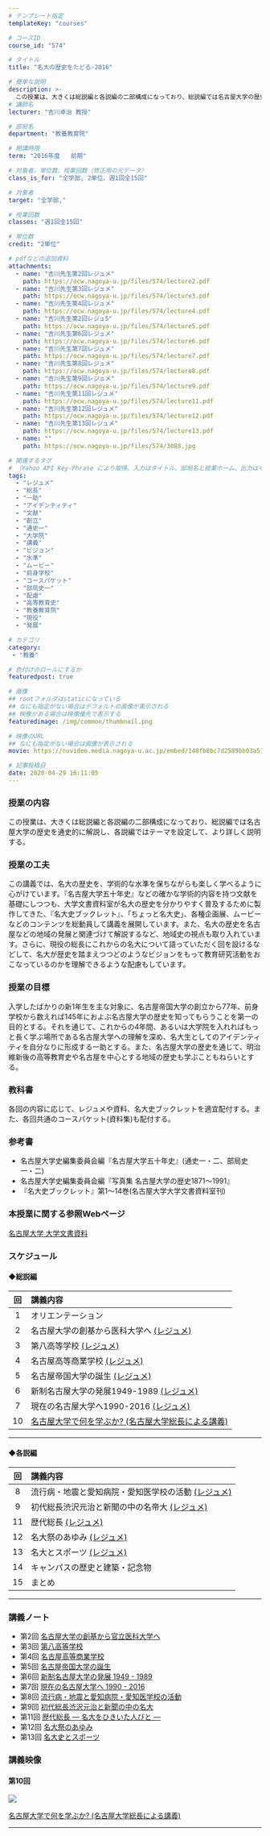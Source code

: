```yaml
---
# テンプレート指定
templateKey: "courses"

# コースID
course_id: "574"

# タイトル
title: "名大の歴史をたどる-2016"

# 簡単な説明
description: >-
  この授業は、大きくは総説編と各説編の二部構成になっており、総説編では名古屋大学の歴史を通 史的に解説し、各説編ではテーマを設定して、より詳しく説明する。 ....
# 講師名
lecturer: "吉川卓治 教授"

# 部局名
department: "教養教育院"

# 開講時限
term: "2016年度	前期"

# 対象者、単位数、授業回数（修正用の元データ）
class_is_for: "全学部, 2単位、週1回全15回"

# 対象者
target: "全学部,"

# 授業回数
classes: "週1回全15回"

# 単位数
credit: "2単位"

# pdfなどの追加資料
attachments:
  - name: "吉川先生第2回レジュメ" 
    path: https://ocw.nagoya-u.jp/files/574/lecture2.pdf
  - name: "吉川先生第3回レジュメ" 
    path: https://ocw.nagoya-u.jp/files/574/lecture3.pdf
  - name: "吉川先生第4回レジュメ" 
    path: https://ocw.nagoya-u.jp/files/574/lecture4.pdf
  - name: "吉川先生第2回レジュ5" 
    path: https://ocw.nagoya-u.jp/files/574/lecture5.pdf
  - name: "吉川先生第6回レジュメ" 
    path: https://ocw.nagoya-u.jp/files/574/lecture6.pdf
  - name: "吉川先生第7回レジュメ" 
    path: https://ocw.nagoya-u.jp/files/574/lecture7.pdf
  - name: "吉川先生第8回レジュメ" 
    path: https://ocw.nagoya-u.jp/files/574/lecture8.pdf
  - name: "吉川先生第9回レジュメ" 
    path: https://ocw.nagoya-u.jp/files/574/lecture9.pdf
  - name: "吉川先生第11回レジュメ" 
    path: https://ocw.nagoya-u.jp/files/574/lecture11.pdf
  - name: "吉川先生第12回レジュメ" 
    path: https://ocw.nagoya-u.jp/files/574/lecture12.pdf
  - name: "吉川先生第13回レジュメ" 
    path: https://ocw.nagoya-u.jp/files/574/lecture13.pdf
  - name: "" 
    path: https://ocw.nagoya-u.jp/files/574/3088.jpg

# 関連するタグ
# （Yahoo API Key-Phrase により取得。入力はタイトル、部局名と授業ホーム、出力はキーフレーズ（tags））
tags:
  - "レジュメ"
  - "総長"
  - "一助"
  - "アイデンティティ"
  - "文献"
  - "創立"
  - "通史一"
  - "大学院"
  - "講義"
  - "ビジョン"
  - "水準"
  - "ムービー"
  - "前身学校"
  - "コースパケット"
  - "部局史一"
  - "配慮"
  - "高等教育史"
  - "教養教育院"
  - "現役"
  - "発展"

# カテゴリ
category:
 - "教養"

# 色付けのロールにするか
featuredpost: true

# 画像
## rootフォルダはstaticになっている
## なにも指定がない場合はデフォルトの画像が表示される
## 映像がある場合は映像優先で表示する
featuredimage: /img/common/thumbnail.png

# 映像のURL
## なにも指定がない場合は画像が表示される
movie: https://nuvideo.media.nagoya-u.ac.jp/embed/148fb8bc7d2589bb03a51ffe4e721cced3608a9f

# 記事投稿日
date: 2020-04-29 16:11:05
---
```


### 授業の内容

この授業は、大きくは総説編と各説編の二部構成になっており、総説編では名古屋大学の歴史を通史的に解説し、各説編ではテーマを設定して、より詳しく説明する。


### 授業の工夫

この講義では、名大の歴史を、学術的な水準を保ちながらも楽しく学べるように心がけています。『名古屋大学五十年史』などの確かな学術的内容を持つ文献を基礎にしつつも、大学文書資料室が名大の歴史を分かりやすく普及するために製作してきた、『名大史ブックレット』、「ちょっと名大史」、各種企画展、ムービーなどのコンテンツを総動員して講義を展開しています。また、名大の歴史を名古屋などの地域の発展と関連づけて解説するなど、地域史の視点も取り入れています。さらに、現役の総長にこれからの名大について語っていただく回を設けるなどして、名大が歴史を踏まえつつどのようなビジョンをもって教育研究活動をおこなっているのかを理解できるような配慮もしています。





<h3>授業の目標</h3>
<p>
入学したばかりの新1年生を主な対象に、名古屋帝国大学の創立から77年、前身学校から数えれば145年におよぶ名古屋大学の歴史を知ってもらうことを第一の目的とする。それを通じて、これからの4年間、あるいは大学院を入れればもっと長く学ぶ場所である名古屋大学への理解を深め、名大生としてのアイデンティティを自分なりに形成する一助とする。また、名古屋大学の歴史を通じて、明治維新後の高等教育史や名古屋を中心とする地域の歴史も学ぶこともねらいとする。
</p>

<h3>教科書</h3>
<p>
各回の内容に応じて、レジュメや資料、名大史ブックレットを適宜配付する。また、各回共通のコースパケット(資料集)も配付する。
</p>

<h3>参考書 </h3>
<ul>
<li>名古屋大学史編集委員会編『名古屋大学五十年史』(通史一・二、部局史一・二)</li>
<li>名古屋大学史編集委員会編『写真集 名古屋大学の歴史1871～1991』</li>
<li>『名大史ブックレット』第1～14巻(名古屋大学大学文書資料室刊)</li>
</ul>

### 本授業に関する参照Webページ
[名古屋大学 大学文書資料](http://nua.jimu.nagoya-u.ac.jp/)



### スケジュール

#### ◆総説編

| 回  | 講義内容 | 
|:--:|:---|
|1    | オリエンテーション |
|2    | 名古屋大学の創基から医科大学へ [(レジュメ)](https://ocw.nagoya-u.jp/files/574/lecture2.pdf) |
|3    | 第八高等学校 [(レジュメ)](https://ocw.nagoya-u.jp/files/574/lecture3.pdf)  |
|4    | 名古屋高等商業学校 [(レジュメ)](https://ocw.nagoya-u.jp/files/574/lecture4.pdf)  |
|5    | 名古屋帝国大学の誕生 [(レジュメ)](https://ocw.nagoya-u.jp/files/574/lecture5.pdf) |
|6    | 新制名古屋大学の発展1949-1989 [(レジュメ)](https://ocw.nagoya-u.jp/files/574/lecture6.pdf) |
|7    | 現在の名古屋大学へ1990-2016 [(レジュメ)](https://ocw.nagoya-u.jp/files/574/lecture7.pdf) |
|10   | [名古屋大学で何を学ぶか? (名古屋大学総長による講義)](https://nuvideo.media.nagoya-u.ac.jp/embed/148fb8bc7d2589bb03a51ffe4e721cced3608a9f) |
--------

#### ◆各説編
| 回  | 講義内容 | 
|:--:|:---|
|8    | 流行病・地震と愛知病院・愛知医学校の活動 [(レジュメ)](https://ocw.nagoya-u.jp/files/574/lecture8.pdf) |
|9    | 初代総長渋沢元治と新聞の中の名帝大 [(レジュメ)](https://ocw.nagoya-u.jp/files/574/lecture9.pdf)  |
|11   | 歴代総長 [(レジュメ)](https://ocw.nagoya-u.jp/files/574/lecture11.pdf)  |
|12   | 名大祭のあゆみ [(レジュメ)](https://ocw.nagoya-u.jp/files/574/lecture12.pdf) |
|13   | 名大とスポーツ [(レジュメ)](https://ocw.nagoya-u.jp/files/574/lecture13.pdf)  |
|14   | キャンパスの歴史と建築・記念物 |
|15   | まとめ  |
----------


### 講義ノート

* 第2回 [名古屋大学の創基から官立医科大学へ](https://ocw.nagoya-u.jp/files/574/lecture2.pdf) 
* 第3回 [第八高等学校](https://ocw.nagoya-u.jp/files/574/lecture3.pdf) 
* 第4回 [名古屋高等商業学校](https://ocw.nagoya-u.jp/files/574/lecture4.pdf) 
* 第5回 [名古屋帝国大学の誕生](https://ocw.nagoya-u.jp/files/574/lecture5.pdf) 
* 第6回 [新制名古屋大学の発展 1949 - 1989](https://ocw.nagoya-u.jp/files/574/lecture6.pdf) 
* 第7回 [現在の名古屋大学へ 1990 - 2016](https://ocw.nagoya-u.jp/files/574/lecture7.pdf) 
* 第8回 [流行病・地震と愛知病院・愛知医学校の活動](https://ocw.nagoya-u.jp/files/574/lecture8.pdf) 
* 第9回 [初代総長渋沢元治と新聞の中の名大](https://ocw.nagoya-u.jp/files/574/lecture9.pdf) 
* 第11回 [歴代総長 — 名大をひきいた人びと —](https://ocw.nagoya-u.jp/files/574/lecture11.pdf) 
* 第12回 [名大祭のあゆみ](https://ocw.nagoya-u.jp/files/574/lecture12.pdf) 
* 第13回 [名大史とスポーツ](https://ocw.nagoya-u.jp/files/574/lecture13.pdf) 

### 講義映像

#### 第10回<br>

![&nbsp;](https://ocw.nagoya-u.jp/files/574/3088.jpg) 

[名古屋大学で何を学ぶか? (名古屋大学総長による講義) ](https://nuvideo.media.nagoya-u.ac.jp/embed/9ef43272497c7d5583dbb3664564b942bf069c7b
)












-----